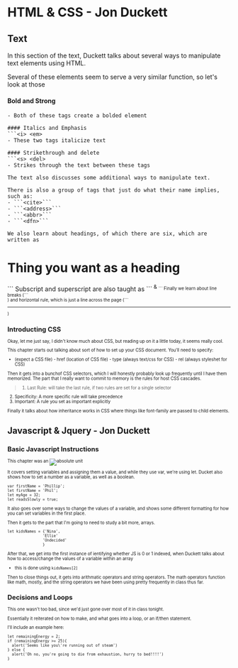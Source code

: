# HTML & CSS - Jon Duckett

## Text

In this section of the text, Duckett talks about several ways to manipulate text elements using HTML.

Several of these elements seem to serve a very similar function, so let's look at those

#### Bold and Strong
```<b> <strong>
- Both of these tags create a bolded element

#### Italics and Emphasis
```<i> <em>
- These two tags italicize text

#### Strikethrough and delete
```<s> <del>
- Strikes through the text between these tags

The text also discusses some additional ways to manipulate text. 

There is also a group of tags that just do what their name implies, such as:
- ```<cite>```
- ```<address>```
- ```<abbr>```
- ```<dfn>```

We also learn about headings, of which there are six, which are written as
```
<h1> Thing you want as a heading </h1>
```
Subscript and superscript are also taught as ```<sup> & <sub>```
Finally we learn about line breaks (```<br >) and horizontal rule, which is just a line across the page (```<hr \>) 

## Introducting CSS

Okay, let me just say, I didn't know much about CSS, but reading up on it a little today, it seems really cool. 

This chapter starts out talking about sort of how to set up your CSS document. You'll need to specify:
- <link> (expect a CSS file)
    - href (location of CSS file)
    - type (always text/css for CSS)
    - rel (always styleshet for CSS)

Then it gets into a bunchof CSS selectors, which I will honestly probably look up frequently until I have them memorized.
The part that I really want to commit to memory is the rules for host CSS cascades. 

> 1. Last Rule: will take the last rule, if two rules are set for a single selector
  2. Specificity: A more specific rule will take precedence
  3. Important: A rule you set as important explicitly

Finally it talks about how inheritance works in CSS where things like font-family are passed to child elements. 

# Javascript & Jquery - Jon Duckett

## Basic Javascript Instructions

This chapter was an ![absolute unit](https://miro.medium.com/max/2160/0*lTk9nVcJheFq-Q4B.jpg)

It covers setting variables and assigning them a value, and while they use var, we're using let. 
Ducket also shows how to set a number as a variable, as well as a boolean.
```
var firstName = 'Phillip';
let firstName = 'Phil';
let myAge = 32; 
let readsSlowly = true; 
```
It also goes over some ways to change the values of a variable, and shows some different formatting for how you can set variables in the first place.

Then it gets to the part that I'm going to need to study a bit more, arrays. 

```
let kidsNames = {'Nina',
                'Ellie'
                'Undecided'
                }
```

After that, we get into the first instance of ientifying whether JS is 0 or 1 indexed, when Duckett talks about how to access/change the values of a variable within an array
* this is done using ```kidsNames[2]```

Then to close things out, it gets into arithmatic operators and string operators. The math operators function like math, mostly, and the string operators we have been using pretty frequently in class thus far.

## Decisions and Loops

This one wasn't too bad, since we'd just gone over most of it in class tonight. 

Essentially it reiterated on how to make, and what goes into a loop, or an if/then statement.

I'll include an example here:

```
let remainingEnergy = 2;
if (remainingEnergy >= 25){
  alert('Seems like you\'re running out of steam')
} else {
  alert('Oh no, you're going to die from exhaustion, hurry to bed!!!!')
}
```
